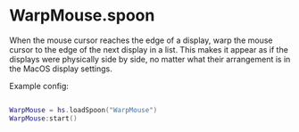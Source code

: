 # WarpMouse.spoon

When the mouse cursor reaches the edge of a display, warp the mouse cursor to
the edge of the next display in a list. This makes it appear as if the displays
were physically side by side, no matter what their arrangement is in the MacOS
display settings.

Example config:
```lua

WarpMouse = hs.loadSpoon("WarpMouse")
WarpMouse:start()
```
